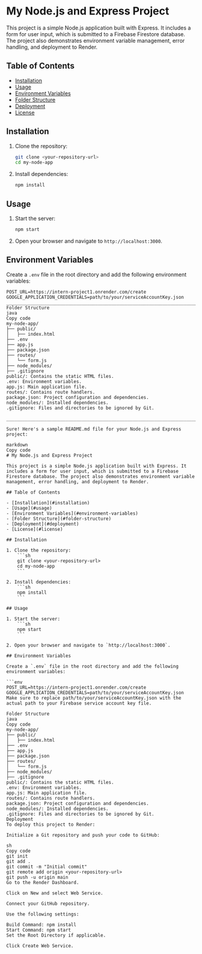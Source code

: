 # My Node.js and Express Project

This project is a simple Node.js application built with Express. It includes a form for user input, which is submitted to a Firebase Firestore database. The project also demonstrates environment variable management, error handling, and deployment to Render.

## Table of Contents

- [Installation](#installation)
- [Usage](#usage)
- [Environment Variables](#environment-variables)
- [Folder Structure](#folder-structure)
- [Deployment](#deployment)
- [License](#license)

## Installation

1. Clone the repository:
    ```sh
    git clone <your-repository-url>
    cd my-node-app
    ```

2. Install dependencies:
    ```sh
    npm install
    ```

## Usage

1. Start the server:
    ```sh
    npm start
    ```

2. Open your browser and navigate to `http://localhost:3000`.

## Environment Variables

Create a `.env` file in the root directory and add the following environment variables:

```env
POST_URL=https://intern-project1.onrender.com/create
GOOGLE_APPLICATION_CREDENTIALS=path/to/your/serviceAccountKey.json
_____________________________________________________________________________________________________________________________
Folder Structure
java
Copy code
my-node-app/
├── public/
│   ├── index.html
├── .env
├── app.js
├── package.json
├── routes/
│   └── form.js
├── node_modules/
├── .gitignore
public/: Contains the static HTML files.
.env: Environment variables.
app.js: Main application file.
routes/: Contains route handlers.
package.json: Project configuration and dependencies.
node_modules/: Installed dependencies.
.gitignore: Files and directories to be ignored by Git.

_____________________________________________________________________________________________________________

Sure! Here's a sample README.md file for your Node.js and Express project:

markdown
Copy code
# My Node.js and Express Project

This project is a simple Node.js application built with Express. It includes a form for user input, which is submitted to a Firebase Firestore database. The project also demonstrates environment variable management, error handling, and deployment to Render.

## Table of Contents

- [Installation](#installation)
- [Usage](#usage)
- [Environment Variables](#environment-variables)
- [Folder Structure](#folder-structure)
- [Deployment](#deployment)
- [License](#license)

## Installation

1. Clone the repository:
    ```sh
    git clone <your-repository-url>
    cd my-node-app
    ```

2. Install dependencies:
    ```sh
    npm install
    ```

## Usage

1. Start the server:
    ```sh
    npm start
    ```

2. Open your browser and navigate to `http://localhost:3000`.

## Environment Variables

Create a `.env` file in the root directory and add the following environment variables:

```env
POST_URL=https://intern-project1.onrender.com/create
GOOGLE_APPLICATION_CREDENTIALS=path/to/your/serviceAccountKey.json
Make sure to replace path/to/your/serviceAccountKey.json with the actual path to your Firebase service account key file.

Folder Structure
java
Copy code
my-node-app/
├── public/
│   ├── index.html
├── .env
├── app.js
├── package.json
├── routes/
│   └── form.js
├── node_modules/
├── .gitignore
public/: Contains the static HTML files.
.env: Environment variables.
app.js: Main application file.
routes/: Contains route handlers.
package.json: Project configuration and dependencies.
node_modules/: Installed dependencies.
.gitignore: Files and directories to be ignored by Git.
Deployment
To deploy this project to Render:

Initialize a Git repository and push your code to GitHub:

sh
Copy code
git init
git add .
git commit -m "Initial commit"
git remote add origin <your-repository-url>
git push -u origin main
Go to the Render Dashboard.

Click on New and select Web Service.

Connect your GitHub repository.

Use the following settings:

Build Command: npm install
Start Command: npm start
Set the Root Directory if applicable.

Click Create Web Service.
